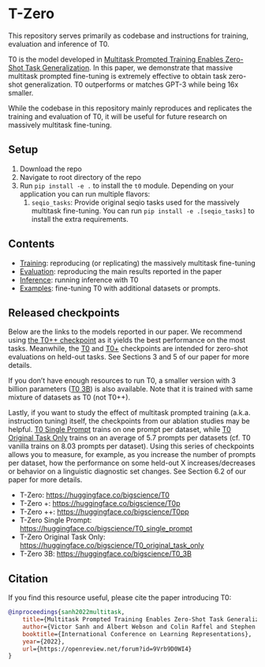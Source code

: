 # T-Zero

This repository serves primarily as codebase and instructions for training, evaluation and inference of T0.

T0 is the model developed in [Multitask Prompted Training Enables Zero-Shot Task Generalization](https://arxiv.org/abs/2110.08207). In this paper, we demonstrate that massive multitask prompted fine-tuning is extremely effective to obtain task zero-shot generalization. T0 outperforms or matches GPT-3 while being 16x smaller.

While the codebase in this repository mainly reproduces and replicates the training and evaluation of T0, it will be useful for future research on massively multitask fine-tuning.

## Setup

1. Download the repo
2. Navigate to root directory of the repo
3. Run `pip install -e .` to install the `t0` module. Depending on your application you can run multiple flavors:
   1. `seqio_tasks`: Provide original seqio tasks used for the massively multitask fine-tuning. You can run `pip install -e .[seqio_tasks]` to install the extra requirements.

## Contents

- [Training](training/README.md): reproducing (or replicating) the massively multitask fine-tuning
- [Evaluation](evaluation/README.md): reproducing the main results reported in the paper
- [Inference](inference/README.md): running inference with T0
- [Examples](examples/README.md): fine-tuning T0 with additional datasets or prompts.

## Released checkpoints

Below are the links to the models reported in our paper. We recommend using [the T0++ checkpoint](https://huggingface.co/bigscience/T0pp) as it yields the best performance on the most tasks. Meanwhile, the [T0](https://huggingface.co/bigscience/T0) and [T0+](https://huggingface.co/bigscience/T0p) checkpoints are intended for zero-shot evaluations on held-out tasks. See Sections 3 and 5 of our paper for more details.

If you don’t have enough resources to run T0, a smaller version with 3 billion parameters ([T0 3B](https://huggingface.co/bigscience/T0pp)) is also available. Note that it is trained with same mixture of datasets as T0 (not T0++).

Lastly, if you want to study the effect of multitask prompted training (a.k.a. instruction tuning) itself, the checkpoints from our ablation studies may be helpful. [T0 Single Prompt](https://huggingface.co/bigscience/T0_single_prompt) trains on one prompt per dataset, while [T0 Original Task Only](https://huggingface.co/bigscience/T0_original_task_only) trains on an average of 5.7 prompts per datasets (cf. T0 vanilla trains on 8.03 prompts per dataset). Using this series of checkpoints allows you to measure, for example, as you increase the number of prompts per dataset, how the performance on some held-out X increases/decreases or behavior on a linguistic diagnostic set changes. See Section 6.2 of our paper for more details.

- T-Zero: https://huggingface.co/bigscience/T0
- T-Zero +: https://huggingface.co/bigscience/T0p
- T-Zero ++: https://huggingface.co/bigscience/T0pp
- T-Zero Single Prompt: https://huggingface.co/bigscience/T0_single_prompt
- T-Zero Original Task Only: https://huggingface.co/bigscience/T0_original_task_only
- T-Zero 3B: https://huggingface.co/bigscience/T0_3B

## Citation

If you find this resource useful, please cite the paper introducing T0:

```bibtex
@inproceedings{sanh2022multitask,
    title={Multitask Prompted Training Enables Zero-Shot Task Generalization},
    author={Victor Sanh and Albert Webson and Colin Raffel and Stephen Bach and Lintang Sutawika and Zaid Alyafeai and Antoine Chaffin and Arnaud Stiegler and Arun Raja and Manan Dey and M Saiful Bari and Canwen Xu and Urmish Thakker and Shanya Sharma Sharma and Eliza Szczechla and Taewoon Kim and Gunjan Chhablani and Nihal Nayak and Debajyoti Datta and Jonathan Chang and Mike Tian-Jian Jiang and Han Wang and Matteo Manica and Sheng Shen and Zheng Xin Yong and Harshit Pandey and Rachel Bawden and Thomas Wang and Trishala Neeraj and Jos Rozen and Abheesht Sharma and Andrea Santilli and Thibault Fevry and Jason Alan Fries and Ryan Teehan and Teven Le Scao and Stella Biderman and Leo Gao and Thomas Wolf and Alexander M Rush},
    booktitle={International Conference on Learning Representations},
    year={2022},
    url={https://openreview.net/forum?id=9Vrb9D0WI4}
}
```

